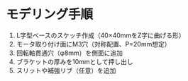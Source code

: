 # モデリング手順

1. L字型ベースのスケッチ作成（40×40mmをZ字に曲げる形）
2. モータ取り付け面にM3穴（対称配置、P=20mm想定）
3. 回転軸貫通穴（φ8mm）を側面に追加
4. ブラケットの厚みを10mmとして押し出し
5. スリットや補強リブ（任意）を追加
